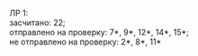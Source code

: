 ЛР 1:  
засчитано: 22;  
отправлено на проверку: 7*, 9*, 12*, 14*, 15*;  
не отправлено на проверку: 2*, 8*, 11*  
